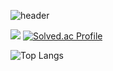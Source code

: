 ![header](https://capsule-render.vercel.app/api?type=slice&color=0000fe&height=200&section=header&text=Hello🌏%20I'm%20GYURI%20PARK&fontSize=60&fontColor=FF0080&animation=fadeIn&fontAlignY=38&desc=%20&descAlignY=62&descAlign=62)




<img src="http://mazandi.herokuapp.com/api?handle=stepania99&theme=warm"/> [![Solved.ac Profile](http://mazassumnida.wtf/api/generate_badge?boj=stepania99)](https://solved.ac/stepania99)


![Top Langs](https://github-readme-stats.vercel.app/api/top-langs/?username=GYURI-PARK&layout=compact&theme=dark)
